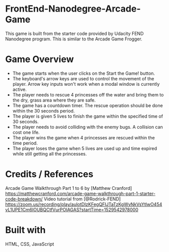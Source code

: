 # FrontEnd-Nanodegree-Arcade-Game

This game is built from the starter code provided by Udacity FEND Nanodegree program. This is similar to the Arcade Game Frogger.

# Game Overview
  - The game starts when the user clicks on the Start the Game! button.
  - The keyboard's arrow keys are used to control the movement of the player. Arrow key inputs   won't work when a modal window is currently active.
  - The player needs to rescue 4 princesses off the water and bring them to the dry, grass area where they are safe.
  - The game has a countdown timer. The rescue operation should be done within the 30 seconds period.
  - The player is given 5 lives to finish the game within the specified time of 30 seconds.
  - The player needs to avoid colliding with the enemy bugs. A collision can cost one life.
  - The player wins the game when 4 princesses are rescued within the time period.
  - The player loses the game when 5 lives are used up and time expired while still getting all the princesses.


# Credits / References
Arcade Game Walkthrough Part 1 to 6 by [Matthew Cranford] https://matthewcranford.com/arcade-game-walkthrough-part-1-starter-code-breakdown/
Video tutorial from [@Rodrick-FEND] https://zoom.us/recording/play/aulotDlzKFegQFIJTaTzKgWvNkVsYtlwO454vL1UPE1Cm6lOUBQCtfVurPOIAGAS?startTime=1529542978000

# Built with
HTML, CSS, JavaScript
